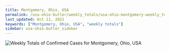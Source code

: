 ```yaml
---
title: Montgomery, Ohio, USA
permalink: /usa-ohio-butler/weekly_totals/usa-ohio-montgomery-weekly_totals.html
last_updated: Oct 11, 2021
keywords: ["Montgomery, Ohio, USA", "weekly totals"]
sidebar: usa-ohio-butler_sidebar
---
```


![Weekly Totals of Confirmed Cases for Montgomery, Ohio, USA](/covid_tracker/images/graphs/usa-ohio-montgomery-weekly_totals_graph.png)

